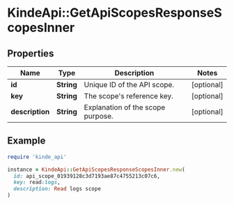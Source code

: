# KindeApi::GetApiScopesResponseScopesInner

## Properties

| Name | Type | Description | Notes |
| ---- | ---- | ----------- | ----- |
| **id** | **String** | Unique ID of the API scope. | [optional] |
| **key** | **String** | The scope&#39;s reference key. | [optional] |
| **description** | **String** | Explanation of the scope purpose. | [optional] |

## Example

```ruby
require 'kinde_api'

instance = KindeApi::GetApiScopesResponseScopesInner.new(
  id: api_scope_01939128c3d7193ae87c4755213c07c6,
  key: read:logs,
  description: Read logs scope
)
```

